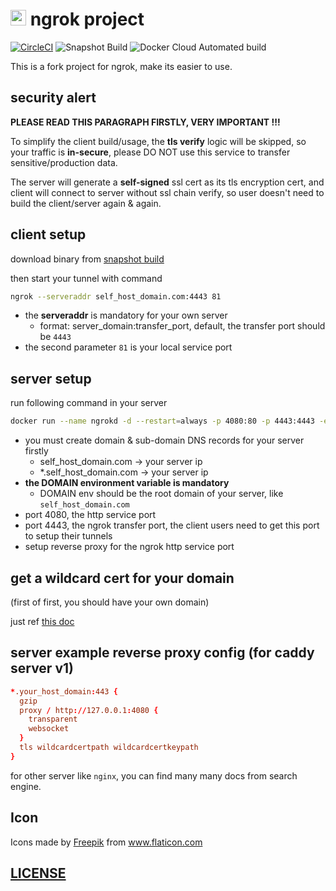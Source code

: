 # <img src="https://res.cloudinary.com/digf90pwi/image/upload/v1583393648/tunnel_ayuioe.png" height="25px"/> ngrok project

[![CircleCI](https://circleci.com/gh/Soontao/ngrok-fork.svg?style=shield)](https://circleci.com/gh/Soontao/ngrok-fork)
![Snapshot Build](https://github.com/Soontao/ngrok-fork/workflows/Snapshot%20Build/badge.svg)
![Docker Cloud Automated build](https://img.shields.io/docker/cloud/automated/theosun/ngrok-fork)

This is a fork project for ngrok, make its easier to use.

## security alert

**PLEASE READ THIS PARAGRAPH FIRSTLY, VERY IMPORTANT !!!**

To simplify the client build/usage, the **tls verify** logic will be skipped, so your traffic is **in-secure**, please DO NOT use this service to transfer sensitive/production data.

The server will generate a **self-signed** ssl cert as its tls encryption cert, and client will connect to server without ssl chain verify, so user doesn't need to build the client/server again & again.

## client setup

download binary from [snapshot build](https://github.com/Soontao/ngrok-fork/actions?query=workflow%3A%22Snapshot+Build%22)

then start your tunnel with command

```bash
ngrok --serveraddr self_host_domain.com:4443 81
```

* the **serveraddr** is mandatory for your own server
  * format: server_domain:transfer_port, default, the transfer port should be `4443` 
* the second parameter `81` is your local service port

## server setup

run following command in your server

```bash
docker run --name ngrokd -d --restart=always -p 4080:80 -p 4443:4443 -e DOMAIN=self_host_domain.com theosun/ngrok-fork
```

* you must create domain & sub-domain DNS records for your server firstly
  * self_host_domain.com    -> your server ip
  * *.self_host_domain.com  -> your server ip
* **the DOMAIN environment variable is mandatory**
  * DOMAIN env should be the root domain of your server, like `self_host_domain.com`
* port 4080, the http service port
* port 4443, the ngrok transfer port, the client users need to get this port to setup their tunnels
* setup reverse proxy for the ngrok http service port

## get a wildcard cert for your domain

(first of first, you should have your own domain)

just ref [this doc](https://github.com/Soontao/ngrok-fork/wiki/Create-Let's-Encrypt-wildcard-cert) 

## server example reverse proxy config (for caddy server v1)

```conf
*.your_host_domain:443 {
  gzip
  proxy / http://127.0.0.1:4080 {
    transparent
    websocket
  }
  tls wildcardcertpath wildcardcertkeypath
}
```

for other server like `nginx`, you can find many many docs from search engine.



## Icon

<div>Icons made by <a href="https://www.flaticon.com/authors/freepik" title="Freepik">Freepik</a> from <a href="https://www.flaticon.com/" title="Flaticon">www.flaticon.com</a></div>

## [LICENSE](./LICENSE)